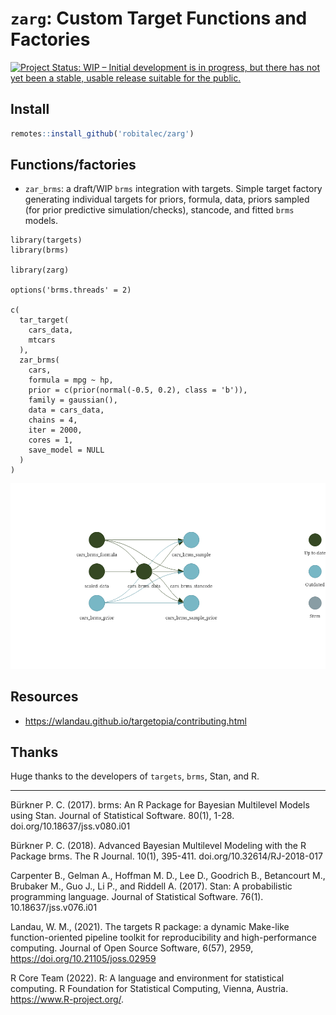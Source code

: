 
# `zarg`: Custom Target Functions and Factories

[![Project Status: WIP – Initial development is in progress, but there
has not yet been a stable, usable release suitable for the
public.](https://www.repostatus.org/badges/latest/wip.svg)](https://www.repostatus.org/#wip)

## Install

``` r
remotes::install_github('robitalec/zarg')
```

## Functions/factories

- `zar_brms`: a draft/WIP `brms` integration with targets. Simple target
  factory generating individual targets for priors, formula, data,
  priors sampled (for prior predictive simulation/checks), stancode, and
  fitted `brms` models.

<!-- -->

    library(targets)
    library(brms)

    library(zarg)

    options('brms.threads' = 2)

    c(
      tar_target(
        cars_data,
        mtcars
      ),
      zar_brms(
        cars,
        formula = mpg ~ hp,
        prior = c(prior(normal(-0.5, 0.2), class = 'b')),
        family = gaussian(),
        data = cars_data,
        chains = 4,
        iter = 2000,
        cores = 1,
        save_model = NULL
      )
    )

![](README_files/figure-gfm/tar_viz-1.png)

## Resources

- <https://wlandau.github.io/targetopia/contributing.html>

## Thanks

Huge thanks to the developers of `targets`, `brms`, Stan, and R.

------------------------------------------------------------------------

Bürkner P. C. (2017). brms: An R Package for Bayesian Multilevel Models
using Stan. Journal of Statistical Software. 80(1), 1-28.
doi.org/10.18637/jss.v080.i01

Bürkner P. C. (2018). Advanced Bayesian Multilevel Modeling with the R
Package brms. The R Journal. 10(1), 395-411.
doi.org/10.32614/RJ-2018-017

Carpenter B., Gelman A., Hoffman M. D., Lee D., Goodrich B., Betancourt
M., Brubaker M., Guo J., Li P., and Riddell A. (2017). Stan: A
probabilistic programming language. Journal of Statistical Software.
76(1). 10.18637/jss.v076.i01

Landau, W. M., (2021). The targets R package: a dynamic Make-like
function-oriented pipeline toolkit for reproducibility and
high-performance computing. Journal of Open Source Software, 6(57),
2959, <https://doi.org/10.21105/joss.02959>

R Core Team (2022). R: A language and environment for statistical
computing. R Foundation for Statistical Computing, Vienna, Austria.
<https://www.R-project.org/>.
